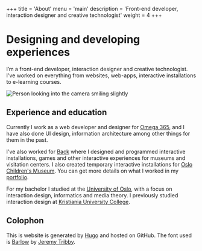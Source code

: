 +++
title = 'About'
menu = 'main'
description = 'Front-end developer, interaction designer and creative technologist'
weight = 4
+++ 
# Designing and developing experiences

I’m a front-end developer, interaction designer and creative technologist. I've worked on everything from websites, web-apps, interactive installations to e-learning courses.

![Person looking into the camera smiling slightly](/about-torb-photo.jpg)


## Experience and education

Currently I work as a web developer and designer for [Omega 365](https://www.omega365.com/), and I have also done UI design, information architecture among other things for them in the past.

I've also worked for [Back](https://back.no) where I designed and programmed interactive installations, games and other interactive experiences for museums and visitation centers. I also created temporary interactive installations for [Oslo Children's Museum](https://oslobarnemuseum.org/en/). You can get more details on what I worked in my [portfolio](/projects).

For my bachelor I studied at the [University of Oslo](https://www.uio.no/english/), with a focus on interaction design, informatics and media theory. I previously studied interaction design at [Kristiania University College](https://www.kristiania.no/en/).


## Colophon

This is website is generated by [Hugo](https://gohugo.io) and hosted on GitHub. The font used is [Barlow](https://tribby.com/fonts/barlow) by [Jeremy Tribby](https://tribby.com/about). 